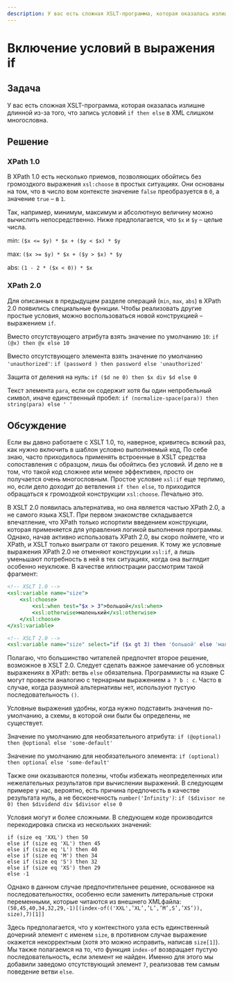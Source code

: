 ```yaml
---
description: У вас есть сложная XSLT-программа, которая оказалась излишне длинной из-за того, что запись условий if then else в XML слишком многословна
---
```


# Включение условий в выражения if

## Задача

У вас есть сложная XSLT-программа, которая оказалась излишне длинной из-за того, что запись условий `if then else` в XML слишком многословна.

## Решение

### XPath 1.0

В XPath 1.0 есть несколько приемов, позволяющих обойтись без громоздкого выражения `xsl:choose` в простых ситуациях. Они основаны на том, что в число вом контексте значение `false` преобразуется в `0`, а значение `true` – в `1`.

Так, например, минимум, максимум и абсолютную величину можно вычислить непосредственно. Ниже предполагается, что `$x` и `$y` – целые числа.

min: `($x <= $y) * $x + ($y < $x) * $y`

max: `($x >= $y) * $x + ($y > $x) * $y`

abs: `(1 - 2 * ($x < 0)) * $x`

### XPath 2.0

Для описанных в предыдущем разделе операций (`min`, `max`, `abs`) в XPath 2.0 появились специальные функции. Чтобы реализовать другие простые условия, можно воспользоваться новой конструкцией – выражением `if`.

Вместо отсутствующего атрибута взять значение по умолчанию `10`: `if (@x) then @x else 10`

Вместо отсутствующего элемента взять значение по умолчанию `'unauthorized'`: `if (password ) then password else 'unauthorized'`

Защита от деления на нуль: `if ($d ne 0) then $x div $d else 0`

Текст элемента `para`, если он содержит хотя бы один непробельный символ, иначе единственный пробел: `if (normalize-space(para)) then string(para) else ' '`

## Обсуждение

Если вы давно работаете с XSLT 1.0, то, наверное, кривитесь всякий раз, как нужно включить в шаблон условно выполняемый код, По себе знаю, часто приходилось применять встроенные в XSLT средства сопоставления с образцом, лишь бы обойтись без условий. И дело не в том, что такой код сложнее или менее эффективен, просто он получается очень многословным. Простое условие `xsl:if` еще терпимо, но, если дело доходит до ветвления `if then else`, то приходится обращаться к громоздкой конструкции `xsl:choose`. Печально это.

В XSLT 2.0 появилась альтернатива, но она является частью XPath 2.0, а не самого языка XSLT. При первом знакомстве складывается впечатление, что XPath только испортили введением конструкции, которая применяется для управления логикой выполнения программы. Однако, начав активно использовать XPath 2.0, вы скоро поймете, что и XPath, и XSLT только выиграли от такого решения. К тому же условные выражения XPath 2.0 не отменяют конструкции `xsl:if`, а лишь уменьшают потребность в ней в тех ситуациях, когда она выглядит особенно неуклюже. В качестве иллюстрации рассмотрим такой фрагмент:

```xslt
<!-- XSLT 1.0 -->
<xsl:variable name="size">
	<xsl:choose>
		<xsl:when test="$x > 3">большой</xsl:when>
		<xsl:otherwise>маленький</xsl:otherwise>
	</xsl:choose>
</xsl:variable>
```

```xslt
<!-- XSLT 2.0 -->
<xsl:variable name="size" select="if ($x gt 3) then 'большой' else 'маленький'" />
```

Полагаю, что большинство читателей предпочтет второе решение, возможное в XSLT 2.0. Следует сделать важное замечание об условных выражениях в XPath: ветвь `else` обязательна. Программисты на языке C могут провести аналогию с тернарным выражением `a ? b : c`. Часто в случае, когда разумной альтернативы нет, используют пустую последовательность `()`.

Условные выражения удобны, когда нужно подставить значения по-умолчанию, а схемы, в которой они были бы определены, не существует.

Значение по умолчанию для необязательного атрибута: `if (@optional) then @optional else 'some-default'`

Значение по умолчанию для необязательного элемента: `if (optional) then optional else 'some-default'`

Также они оказываются полезны, чтобы избежать неопределенных или нежелательных результатов при вычислении выражений. В следующем примере у нас, вероятно, есть причина предпочесть в качестве результата нуль, а не бесконечность `number('Infinity')`: `if ($divisor ne 0) then $dividend div $divisor else 0`

Условия могут и более сложными. В следующем коде производится перекодировка списка из нескольких значений:

```xpath
if (size eq 'XXL') then 50
else if (size eq 'XL') then 45
else if (size eq 'L') then 40
else if (size eq 'M') then 34
else if (size eq 'S') then 32
else if (size eq 'XS') then 29
else -1
```

Однако в данном случае предпочтительнее решение, основанное на последовательностях, особенно если заменить литеральные строки переменными, которые читаются из внешнего XMLфайла: `(50,45,40,34,32,29,-1)[(index-of(('XXL',’XL’,’L’,’M’,S’,’XS’)), size),7)[1]]`

Здесь предполагается, что у контекстного узла есть единственный дочерний элемент с именем `size`, в противном случае выражение окажется некорректным (хотя это можно исправить, написав `size[1]`). Мы также полагаемся на то, что функция `index-of` возвращает пустую последовательность, если элемент не найден. Именно для этого мы добавили заведомо отсутствующий элемент `7`, реализовав тем самым поведение ветви `else`.
